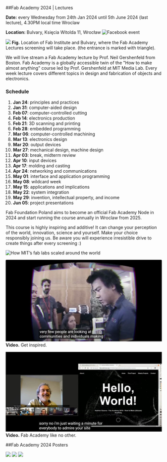 








##Fab Academy 2024 | Lectures

**Date:** every Wednesday from 24th Jan 2024 until 5th June 2024 (last lecture), 4.30PM local time Wroclaw

**Location:** Bulvary, Księcia Witolda 11, Wrocław
![Facebook event](https://fb.me/e/1jcyCytem)

![](../assets/events/240118_mapxs.jpg)
**Fig.** Location of Fab Institute and Bulvary, where the Fab Academy Lectures screening will take place. (the entrance is marked with triangle).

We will live stream a Fab Academy lecture by Prof. Neil Gershenfeld from Boston. Fab Academy is a globally accessible twin of the "How to make almost anything" course led by Prof. Gershenfeld at MIT Media Lab. Every week lecture covers different topics in design and fabrication of objects and electronics.

### Schedule

1. **Jan 24**:  principles and practices
2. **Jan 31**: computer-aided design
3. **Feb 07**: computer-controlled cutting
4. **Feb 14**: electronics production
5. **Feb 21**: 3D scanning and printing
6. **Feb 28**: embedded programming
7. **Mar 06**: computer-controlled machining
8. **Mar 13**: electronics design
9. **Mar 20**: output devices
10. **Mar 27**: mechanical design, machine design
11. **Apr 03**: break, midterm review
12. **Apr 10**: input devices
13. **Apr 17**: molding and casting
14. **Apr 24**: networking and communications
15. **May 01**: interface and application programming
16. **May 08**: wildcard week
17. **May 15**: applications and implications
18. **May 22**: system integration
19. **May 29**: invention, intellectual property, and income
20. **Jun 05**: project presentations

Fab Foundation Poland aims to become an official Fab Academy Node in 2024 and start running the course annually in Wroclaw from 2025.

This course is highly inspiring and additive! It can change your perception of the world, innovation, science and yourself. Make your choice responsibly joining us. Be aware you will experience irresistible drive to create things after every screening :)

![How MIT’s fab labs scaled around the world](https://news.mit.edu/2023/how-mits-fab-labs-scaled-around-world-0605)



[![Fab Academy Get inspired](./assets/events/fabac2.JPG)](https://youtu.be/EIw-bpKviFQ?si=qU2JLSRT7PSqxNfi)
**Video.** Get inspired.





[![Fab Academy like no other](./assets/events/fabac1.JPG)](https://youtu.be/L-ttUyseRDU?si=t5fsguHSXWKeFr8x)
**Video.** Fab Academy like no other.

##Fab Academy 2024 Posters

![](../assets/events/FabAcademy.jpg)
![](../assets/events/FabAcademy2.jpg)
![](../assets/events/FabAcademy3.jpg)
